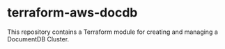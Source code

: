 # terraform-aws-docdb
This repository contains a Terraform module for creating and managing a DocumentDB Cluster.
